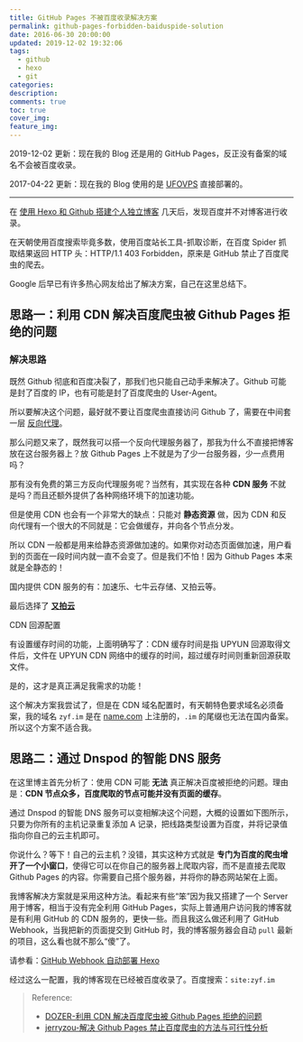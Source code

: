 ```yaml
---
title: GitHub Pages 不被百度收录解决方案
permalink: github-pages-forbidden-baiduspide-solution
date: 2016-06-30 20:00:00
updated: 2019-12-02 19:32:06
tags:
  - github
  - hexo
  - git
categories:
description:
comments: true
toc: true
cover_img:
feature_img:
---
```


2019-12-02 更新：现在我的 Blog 还是用的 GitHub Pages，反正没有备案的域名不会被百度收录。

2017-04-22 更新：现在我的 Blog 使用的是 [UFOVPS](https://www.ufovps.com/) 直接部署的。

---

在 [使用 Hexo 和 Github 搭建个人独立博客](/2016/06/24/hexo-github-blog/) 几天后，发现百度并不对博客进行收录。

在天朝使用百度搜索毕竟多数，使用百度站长工具-抓取诊断，在百度 Spider 抓取结果返回 HTTP 头：HTTP/1.1 403 Forbidden，原来是 GitHub 禁止了百度爬虫的爬去。

<!-- more -->

Google 后早已有许多热心网友给出了解决方案，自己在这里总结下。

## 思路一：利用 CDN 解决百度爬虫被 Github Pages 拒绝的问题

### 解决思路

既然 Github 彻底和百度决裂了，那我们也只能自己动手来解决了。Github 可能是封了百度的 IP，也有可能是封了百度爬虫的 User-Agent。

所以要解决这个问题，最好就不要让百度爬虫直接访问 Github 了，需要在中间套一层 [反向代理](https://zh.wikipedia.org/wiki/%E5%8F%8D%E5%90%91%E4%BB%A3%E7%90%86)。

那么问题又来了，既然我可以搭一个反向代理服务器了，那我为什么不直接把博客放在这台服务器上？放 Github Pages 上不就是为了少一台服务器，少一点费用吗？

那有没有免费的第三方反向代理服务呢？当然有，其实现在各种 **CDN 服务** 不就是吗？而且还额外提供了各种网络环境下的加速功能。

但是使用 CDN 也会有一个非常大的缺点：只能对 **静态资源** 做，因为 CDN 和反向代理有一个很大的不同就是：它会做缓存，并向各个节点分发。

所以 CDN 一般都是用来给静态资源做加速的。如果你对动态页面做加速，用户看到的页面在一段时间内就一直不会变了。但是我们不怕！因为 Github Pages 本来就是全静态的！

国内提供 CDN 服务的有：加速乐、七牛云存储、又拍云等。

最后选择了 [**又拍云**](https://www.upyun.com/index.html)

CDN 回源配置

有设置缓存时间的功能，上面明确写了：CDN 缓存时间是指 UPYUN 回源取得文件后，文件在 UPYUN CDN 网络中的缓存的时间，超过缓存时间则重新回源获取文件。

是的，这才是真正满足我需求的功能！

这个解决方案我尝试了，但是在 CDN 域名配置时，有天朝特色要求域名必须备案，我的域名 `zyf.im` 是在 [name.com](http://www.name.com) 上注册的，`.im` 的尾缀也无法在国内备案。所以这个方案不适合我。

## 思路二：通过 Dnspod 的智能 DNS 服务

在这里博主首先分析了：使用 CDN 可能 **无法** 真正解决百度被拒绝的问题。理由是：**CDN 节点众多，百度爬取的节点可能并没有页面的缓存**。

通过 Dnspod 的智能 DNS 服务可以变相解决这个问题，大概的设置如下图所示，只要为你所有的主机记录重复添加 A 记录，把线路类型设置为百度，并将记录值指向你自己的云主机即可。

你说什么？等下！自己的云主机？没错，其实这种方式就是 **专门为百度的爬虫增开了一个小窗口**，使得它可以在你自己的服务器上爬取内容，而不是直接去爬取 Github Pages 的内容。你需要自己搭个服务器，并将你的静态网站架在上面。

我博客解决方案就是采用这种方法。看起来有些“笨”因为我又搭建了一个 Server 用于博客，相当于没有完全利用 GitHub Pages，实际上普通用户访问我的博客就是有利用 GitHub 的 CDN 服务的，更快一些。而且我这么做还利用了 GitHub Webhook，当我把新的页面提交到 GitHub 时，我的博客服务器会自动 `pull` 最新的项目，这么看也就不那么“傻”了。

请参看：[GitHub Webhook 自动部署 Hexo](/2016/06/30/github-webhook-example/)

经过这么一配置，我的博客现在已经被百度收录了。百度搜索：`site:zyf.im`

> Reference:
>
> - [DOZER-利用 CDN 解决百度爬虫被 Github Pages 拒绝的问题](http://www.dozer.cc/2015/06/github-pages-and-cdn.html)
> - [jerryzou-解决 Github Pages 禁止百度爬虫的方法与可行性分析](http://jerryzou.com/posts/feasibility-of-allowing-baiduSpider-for-Github-Pages/)
